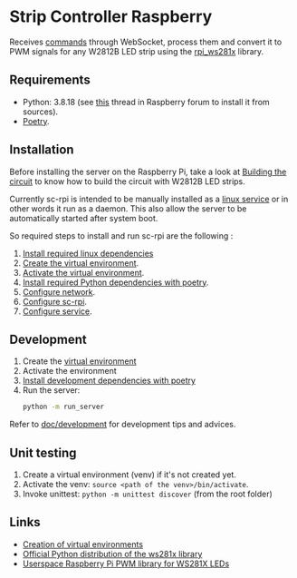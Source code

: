 # Strip Controller Raspberry

Receives [commands](/doc/commands.md) through WebSocket, process them and convert it to PWM signals for any W2812B LED strip using the [rpi_ws281x](http://github.com/richardghirst/rpi_ws281x) library.

## Requirements

- Python: 3.8.18 (see [this](https://forums.raspberrypi.com/viewtopic.php?t=291158) thread in Raspberry forum to install it from sources).
- [Poetry](doc/poetry.md).

## Installation

Before installing the server on the Raspberry Pi, take a look at [Building the circuit](/doc/circuit.md) to know how to build the circuit with W2812B LED strips.

Currently sc-rpi is intended to be manually installed as a [linux service](https://www.liquidweb.com/kb/what-is-systemctl-an-in-depth-overview/#managing-services) or in other words it run as a daemon. This also allow the server to be automatically started after system boot.

So required steps to install and run sc-rpi are the following :

1. [Install required linux dependencies](/doc/required_linux_dependencies.md)
2. [Create the virtual environment](/doc/virtual_environments.md#creating-virtual-environments).
3. [Activate the virtual environment](/doc/virtual_environments.md#activating-the-environment).
4. [Install required Python dependencies with poetry](/doc/poetry.md#installing-dependencies).
5. [Configure network](/doc/network_configuration.md).
6. [Configure sc-rpi](/doc/configurations.md).
7. [Configure service](/doc/systemd_configuration.md).

## Development

1. Create the [virtual environment](/doc/virtual_environments.md)
2. Activate the environment
3. [Install development dependencies with poetry](/doc/poetry.md)
4. Run the server:
    ```bash
    python -m run_server
    ```

Refer to [doc/development](doc/development.md) for development tips and advices.

## Unit testing

1. Create a virtual environment (venv) if it's not created yet.
2. Activate the venv: `source <path of the venv>/bin/activate`.
3. Invoke unittest: `python -m unittest discover` (from the root folder)

## Links

- [Creation of virtual environments](https://docs.python.org/3/library/venv.html)
- [Official Python distribution of the ws281x library](https://github.com/rpi-ws281x/rpi-ws281x-python)
- [Userspace Raspberry Pi PWM library for WS281X LEDs](http://github.com/richardghirst/rpi_ws281x)
